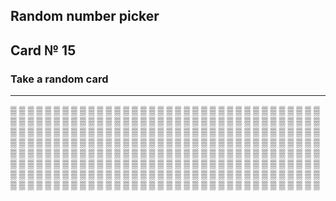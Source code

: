 ## Random number picker 

## Card № 15

### Take a random card
----
[▒](10.md) [▒](44.md) [▒](36.md) [▒](57.md) [▒](73.md) [▒](68.md) [▒](78.md) [▒](25.md) [▒](34.md) [▒](6.md) [▒](14.md) [▒](89.md) [▒](97.md) [▒](2.md) [▒](68.md) [▒](60.md) [▒](35.md) [▒](23.md) [▒](59.md) [▒](44.md) [▒](94.md) [▒](61.md) [▒](77.md) [▒](43.md) [▒](90.md) [▒](37.md) [▒](97.md) [▒](36.md) [▒](75.md) [▒](85.md) [▒](8.md) [▒](20.md) [▒](20.md) [▒](8.md) [▒](7.md) [▒](60.md) [▒](2.md) [▒](80.md) [▒](93.md) [▒](92.md) [▒](18.md) [▒](83.md) [▒](31.md) [▒](40.md) [▒](58.md) [▒](19.md) [▒](19.md) [▒](46.md) [▒](86.md) [▒](32.md) [▒](25.md) [▒](71.md) [▒](76.md) [▒](6.md) [▒](69.md) [▒](75.md) [▒](80.md) [▒](32.md) [▒](70.md) [▒](39.md) [▒](35.md) [▒](13.md) [▒](21.md) [▒](44.md) [▒](66.md) [▒](84.md) [▒](11.md) [▒](89.md) [▒](70.md) [▒](11.md) [▒](57.md) [▒](6.md) [▒](33.md) [▒](79.md) [▒](9.md) [▒](80.md) [▒](35.md) [▒](37.md) [▒](89.md) [▒](5.md) [▒](95.md) [▒](51.md) [▒](29.md) [▒](38.md) [▒](33.md) [▒](3.md) [▒](39.md) [▒](86.md) [▒](16.md) [▒](76.md) [▒](12.md) [▒](34.md) [▒](73.md) [▒](27.md) [▒](1.md) [▒](0.md) [▒](3.md) [▒](55.md) [▒](48.md) [▒](13.md) [▒](30.md) [▒](72.md) [▒](74.md) [▒](99.md) [▒](20.md) [▒](32.md) [▒](61.md) [▒](95.md) [▒](87.md) [▒](98.md) [▒](54.md) [▒](45.md) [▒](53.md) [▒](66.md) [▒](51.md) [▒](71.md) [▒](48.md) [▒](33.md) [▒](41.md) [▒](49.md) [▒](92.md) [▒](10.md) [▒](84.md) [▒](43.md) [▒](1.md) [▒](91.md) [▒](55.md) [▒](33.md) [▒](7.md) [▒](31.md) [▒](64.md) [▒](42.md) [▒](52.md) [▒](75.md) [▒](18.md) [▒](83.md) [▒](74.md) [▒](99.md) [▒](9.md) [▒](29.md) [▒](48.md) [▒](15.md) [▒](32.md) [▒](89.md) [▒](31.md) [▒](12.md) [▒](15.md) [▒](52.md) [▒](20.md) [▒](85.md) [▒](39.md) [▒](17.md) [▒](67.md) [▒](7.md) [▒](78.md) [▒](47.md) [▒](82.md) [▒](46.md) [▒](73.md) [▒](9.md) [▒](30.md) [▒](82.md) [▒](95.md) [▒](3.md) [▒](97.md) [▒](47.md) [▒](95.md) [▒](28.md) [▒](3.md) [▒](88.md) [▒](82.md) [▒](25.md) [▒](63.md) [▒](13.md) [▒](87.md) [▒](88.md) [▒](71.md) [▒](5.md) [▒](72.md) [▒](72.md) [▒](62.md) [▒](38.md) [▒](77.md) [▒](59.md) [▒](56.md) [▒](16.md) [▒](30.md) [▒](10.md) [▒](28.md) [▒](26.md) [▒](0.md) [▒](74.md) [▒](1.md) [▒](65.md) [▒](79.md) [▒](6.md) [▒](1.md) [▒](96.md) [▒](54.md) [▒](50.md) [▒](64.md) [▒](79.md) [▒](69.md) [▒](4.md) [▒](51.md) [▒](70.md) [▒](18.md) [▒](75.md) [▒](57.md) [▒](91.md) [▒](74.md) [▒](76.md) [▒](22.md) [▒](62.md) [▒](85.md) [▒](24.md) [▒](41.md) [▒](36.md) [▒](45.md) [▒](26.md) [▒](7.md) [▒](86.md) [▒](66.md) [▒](93.md) [▒](84.md) [▒](12.md) [▒](37.md) [▒](15.md) [▒](17.md) [▒](98.md) [▒](83.md) [▒](11.md) [▒](50.md) [▒](10.md) [▒](67.md) [▒](66.md) [▒](57.md) [▒](55.md) [▒](94.md) [▒](93.md) [▒](8.md) [▒](69.md) [▒](67.md) [▒](67.md) [▒](64.md) [▒](76.md) [▒](17.md) [▒](53.md) [▒](43.md) [▒](98.md) [▒](91.md) [▒](84.md) [▒](90.md) [▒](17.md) [▒](14.md) [▒](65.md) [▒](56.md) [▒](26.md) [▒](63.md) [▒](63.md) [▒](34.md) [▒](73.md) [▒](56.md) [▒](96.md) [▒](83.md) [▒](34.md) [▒](14.md) [▒](29.md) [▒](24.md) [▒](72.md) [▒](64.md) [▒](18.md) [▒](49.md) [▒](16.md) [▒](19.md) [▒](29.md) [▒](90.md) [▒](81.md) [▒](96.md) [▒](53.md) [▒](37.md) [▒](63.md) [▒](68.md) [▒](58.md) [▒](5.md) [▒](62.md) [▒](9.md) [▒](38.md) 